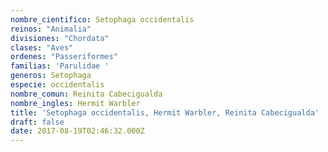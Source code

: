```yaml
---
nombre_cientifico: Setophaga occidentalis
reinos: "Animalia"
divisiones: "Chordata"
clases: "Aves"
ordenes: "Passeriformes"
familias: 'Parulidae '
generos: Setophaga
especie: occidentalis
nombre_comun: Reinita Cabecigualda
nombre_ingles: Hermit Warbler
title: 'Setophaga occidentalis, Hermit Warbler, Reinita Cabecigualda'
draft: false
date: 2017-08-19T02:46:32.000Z
---
```


